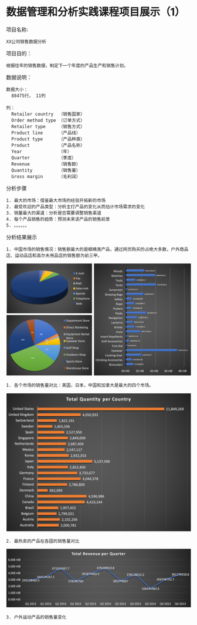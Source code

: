 # 数据管理和分析实践课程项目展示（1）

  项目名称: 
    
    XX公司销售数据分析


  项目目的：
    
    根据往年的销售数据，制定下一个年度的产品生产和销售计划。
    
    
  数据说明：
  
    数据大小：
      88475行， 11列
    
    列：
      Retailer country  （销售国家）
      Order method type （订单方式）
      Retailer type     （销售方式）
      Product line      （产品线）
      Product type      （产品种类）
      Product           （产品名称）      
      Year              （年）
      Quarter           （季度）
      Revenue           （销售额）
      Quantity          （销售量）
      Gross margin      （毛利润）
      
      
  分析步骤
    
    1. 最大的市场：借鉴最大市场的经验开拓新的市场
    2. 最受欢迎的产品类型：分析主打产品的变化从而估计市场需求的变化
    3. 销量最大的渠道：分析是否需要调整销售渠道
    4. 每个产品销售的趋势：预测未来该产品的销售前景
    5. 。。。。。。
    
    
  分析结果展示
  
    1. 中国市场的销售情况：销售额最大的是眼睛类产品，通过网页购买的占绝大多数，户外商品店、运动品店和高尔夫用品店的销售额为前三甲。
  ![image](https://github.com/mugiwalaluffy/data_class_demo/raw/master/images/analysis_cat_1.png)
    
    
    1. 各个市场的销售量对比：美国，日本，中国和加拿大是最大的四个市场。
 ![image](https://github.com/mugiwalaluffy/data_class_demo/raw/master/images/revenue1.png)
    
    2. 最热卖的产品在各国的销售量对比
  ![image](https://github.com/mugiwalaluffy/data_class_demo/raw/master/images/trend1.png)
    
    3. 户外运动产品的销售量变化
    
